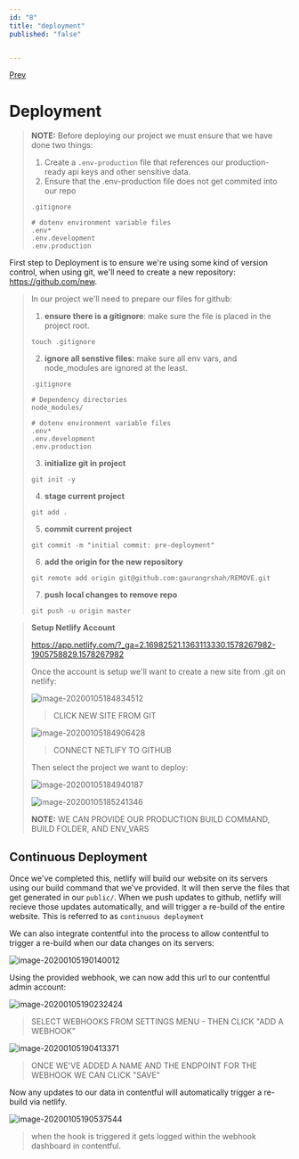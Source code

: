 ```yaml
---
id: "8"
title: "deployment"
published: "false"


---
```


[Prev](5,render-data.md)

# Deployment

> **NOTE:** Before deploying our project we must ensure that we have done two things:
>
> 1. Create a `.env-production` file that references our production-ready api keys and other sensitive data.
> 2. Ensure that the .env-production file does not get commited into our repo
>
> `.gitignore`
>
> ```shell
> # dotenv environment variable files
> .env*
> .env.development
> .env.production
> ```



First step to Deployment is to ensure we're using some kind of version control, when using git, we'll need to create a new repository: https://github.com/new. 

> In our project we'll need to prepare our files for github:
>
> 1. **ensure there is a gitignore**: make sure the file is placed in the project root.
>
> ```shell
> touch .gitignore
> ```
>
> 2. **ignore all senstive files:** make sure all env vars, and node_modules are ignored at the least.
>
> `.gitignore`
>
> ```shell
> # Dependency directories
> node_modules/
> 
> # dotenv environment variable files
> .env*
> .env.development
> .env.production
> ```
>
> 3. **initialize git in project**
>
> ```shell
> git init -y
> ```
>
> 4. **stage current project**
>
> ```shell
> git add .
> ```
>
> 5. **commit current project**
>
> ```shell
> git commit -m "initial commit: pre-deployment"
> ```
>
> 6. **add the origin for the new repository**
>
> ```shell
> git remote add origin git@github.com:gaurangrshah/REMOVE.git
> ```
>
> 7. **push local changes to remove repo**
>
> ```shell
> git push -u origin master
> ```



> **Setup Netlify Account**
>
> https://app.netlify.com/?_ga=2.16982521.1363113330.1578267982-1905758829.1578267982
>
> Once the account is setup we'll want to create a new site from .git on netlify:
>
> ![image-20200105184834512](https://tva1.sinaimg.cn/large/006tNbRwgy1gami7t7nxij30y204x74v.jpg)
>
> > CLICK NEW SITE FROM GIT
>
> ![image-20200105184906428](https://tva1.sinaimg.cn/large/006tNbRwgy1gami8c4cuej30y60g9404.jpg)
>
> > CONNECT NETLIFY TO GITHUB
>
> Then select the project we want to deploy:
>
> ![image-20200105184940187](https://tva1.sinaimg.cn/large/006tNbRwgy1gami8xnzhrj30mg0ufjvj.jpg)
>
> ![image-20200105185241346](https://tva1.sinaimg.cn/large/006tNbRwgy1gamic347cjj30on0k6zmc.jpg)
>
> **NOTE:** WE CAN PROVIDE OUR PRODUCTION BUILD COMMAND, BUILD FOLDER, AND ENV_VARS



## Continuous Deployment

Once we've completed this, netlify will build our website on its servers using our build command that we've provided. It will then serve the files that get generated in our `public/`. When we push updates to github, netlify will recieve those updates automatically, and will trigger a re-build of the entire website. This is referred to as `continuous deployment`

We can also integrate contentful into the process to allow contentful to trigger a re-build when our data changes on its servers:

![image-20200105190140012](https://tva1.sinaimg.cn/large/006tNbRwgy1gamileb6n4j31120g8dip.jpg)



Using the provided webhook, we can now add this url to our contentful admin account:

![image-20200105190232424](https://tva1.sinaimg.cn/large/006tNbRwgy1gamimbvhg4j30y30d40u0.jpg)

> SELECT WEBHOOKS FROM SETTINGS MENU - THEN CLICK "ADD A WEBHOOK"

![image-20200105190413371](https://tva1.sinaimg.cn/large/006tNbRwgy1gamio2twyzj31220arjtc.jpg)

> ONCE WE'VE ADDED A NAME AND THE ENDPOINT FOR THE WEBHOOK WE CAN CLICK "SAVE"



Now any updates to our data in contentful will automatically trigger a re-build via netlify. 

![image-20200105190537544](https://tva1.sinaimg.cn/large/006tNbRwgy1gamipjrw15j30sb068wfe.jpg)

> when the hook is triggered it gets logged within the webhook dashboard in contentful.
